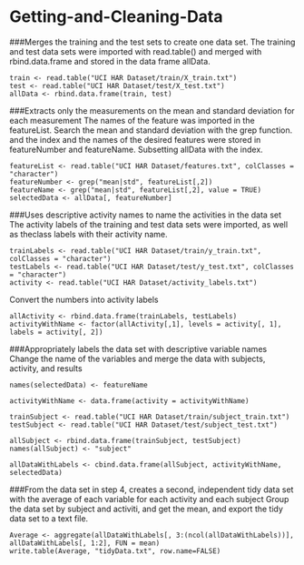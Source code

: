 # Getting-and-Cleaning-Data
###Merges the training and the test sets to create one data set.
The training and test data sets were imported with read.table() and merged with rbind.data.frame and stored in the data frame allData.

```{r}
train <- read.table("UCI HAR Dataset/train/X_train.txt")
test <- read.table("UCI HAR Dataset/test/X_test.txt")
allData <- rbind.data.frame(train, test)
```
###Extracts only the measurements on the mean and standard deviation for each measurement
The names of the feature was imported in the featureList. Search the mean and standard deviation with the grep function. and the index and the names of the desired features were stored in featureNumber and featureName. Subsetting allData with the index.

```{r}
featureList <- read.table("UCI HAR Dataset/features.txt", colClasses = "character")
featureNumber <- grep("mean|std", featureList[,2])
featureName <- grep("mean|std", featureList[,2], value = TRUE)
selectedData <- allData[, featureNumber]
```

###Uses descriptive activity names to name the activities in the data set
The activity labels of the training and test data sets were imported, as well as theclass labels with their activity name.

```{r}
trainLabels <- read.table("UCI HAR Dataset/train/y_train.txt", colClasses = "character")
testLabels <- read.table("UCI HAR Dataset/test/y_test.txt", colClasses = "character")
activity <- read.table("UCI HAR Dataset/activity_labels.txt")
```

Convert the numbers into activity labels

```{r}
allActivity <- rbind.data.frame(trainLabels, testLabels)
activityWithName <- factor(allActivity[,1], levels = activity[, 1], labels = activity[, 2])
```

###Appropriately labels the data set with descriptive variable names
Change the name of the variables and merge the data with subjects, activity, and results
```{r}
names(selectedData) <- featureName

activityWithName <- data.frame(activity = activityWithName)

trainSubject <- read.table("UCI HAR Dataset/train/subject_train.txt")
testSubject <- read.table("UCI HAR Dataset/test/subject_test.txt")

allSubject <- rbind.data.frame(trainSubject, testSubject)
names(allSubject) <- "subject"

allDataWithLabels <- cbind.data.frame(allSubject, activityWithName, selectedData)
```
###From the data set in step 4, creates a second, independent tidy data set with the average of each variable for each activity and each subject
Group the data set by subject and activiti, and get the mean, and export the tidy data set to a text file.

```{r}
Average <- aggregate(allDataWithLabels[, 3:(ncol(allDataWithLabels))], allDataWithLabels[, 1:2], FUN = mean)
write.table(Average, "tidyData.txt", row.name=FALSE)
```

